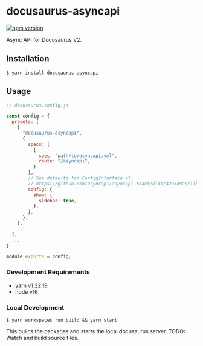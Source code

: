 # docusaurus-asyncapi

[![npm version](https://badge.fury.io/js/docusaurus-asyncapi.svg)](https://badge.fury.io/js/docusaurus-asyncapi)

Async API for Docusaurus V2.

## Installation

```
$ yarn install docusaurus-asyncapi
```

## Usage

```js
// docusaurus.config.js

const config = {
  presets: [
    [
      "docusaurus-asyncapi",
      {
        specs: [
          {
            spec: "path/to/asyncapi.yml",
            route: "/asyncapi",
          },
        ],
        // See defaults for ConfigInterface at:
        // https://github.com/asyncapi/asyncapi-react/blob/42a349ad/library/src/config/default.ts#L7
        config: {
          show: {
            sidebar: true,
          },
        },
      },
    ],
    ...
  ],
  ...
}

module.exports = config;
```

### Development Requirements

- yarn v1.22.19
- node v16

### Local Development

```
$ yarn workspaces run build && yarn start
```

This builds the packages and starts the local docusaurus server.
TODO: Watch and build source files.
